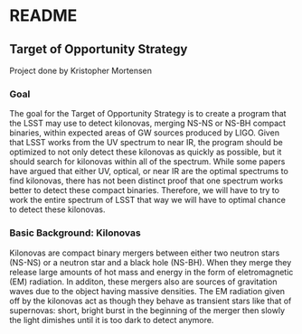 # README

## Target of Opportunity Strategy
Project done by Kristopher Mortensen


### Goal

The goal for the Target of Opportunity Strategy is to create a program that the LSST may use to detect kilonovas, merging NS-NS or NS-BH compact binaries, within expected areas of GW sources produced by LIGO. Given that LSST works from the UV spectrum to near IR, the program should be optimized to not only detect these kilonovas as quickly as possible, but it should search for kilonovas within all of the spectrum. While some papers have argued that either UV, optical, or near IR are the optimal spectrums to find kilonovas, there has not been distinct proof that one spectrum works better to detect these compact binaries. Therefore, we will have to try to work the entire spectrum of LSST that way we will have to optimal chance to detect these kilonovas.

### Basic Background: Kilonovas

Kilonovas are compact binary mergers between either two neutron stars (NS-NS) or a neutron star and a black hole (NS-BH). When they merge they release large amounts of hot mass and energy in the form of eletromagnetic (EM) radiation. In additon, these mergers also are sources of gravitation waves due to the object having massive densities. The EM radiation given off by the kilonovas act as though they behave as transient stars like that of supernovas: short, bright burst in the beginning of the merger then slowly the light dimishes until it is too dark to detect anymore. 
